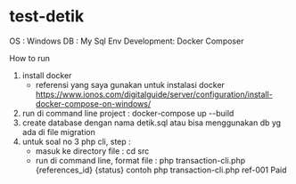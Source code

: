 # test-detik
OS : Windows
DB : My Sql
Env Development: Docker Composer

How to run
1. install docker 
    - referensi yang saya gunakan untuk instalasi docker 
        https://www.ionos.com/digitalguide/server/configuration/install-docker-compose-on-windows/
2. run di command line project : docker-compose up --build
3. create database dengan nama detik.sql atau bisa menggunakan db yg ada di file migration
4. untuk soal no 3 php cli, step :
    - masuk ke directory file : cd src
    - run di command line, format file : php transaction-cli.php {references_id} {status}
        contoh php transaction-cli.php ref-001 Paid